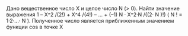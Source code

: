 Дано вещественное число X и целое число N (> 0). Найти значение выражения
 1 – X^2 /(2!) + X^4 /(4!) – ... + (–1) N · X^2·N /((2· N )!)
 ( N ! = 1·2·...· N ). Полученное число является приближенным значением
 функции cos в точке X

